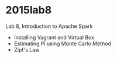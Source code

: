 # 2015lab8

Lab 8, Introduction to Apache Spark

* Installing Vagrant and Virtual Box
* Estimating Pi using Monte Carlo Method
* Zipf's Law
